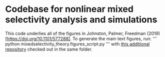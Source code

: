 # Codebase for nonlinear mixed selectivity analysis and simulations

This code underlies all of the figures in Johnston, Palmer, Freedman
(2019) [https://doi.org/10.1101/577288]. To generate the main text figures,
run:
'''
python mixedselectivity_theory.figures_script.py
'''
with [this additional repository](https://github.com/wj2/general-neural) checked
out in the same folder. 
